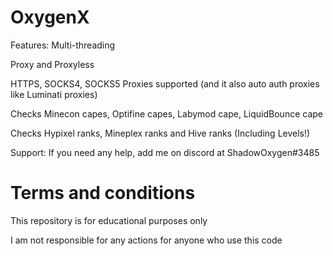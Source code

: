 # OxygenX

Features:
Multi-threading

Proxy and Proxyless

HTTPS, SOCKS4, SOCKS5 Proxies supported (and it also auto auth proxies like Luminati proxies)

Checks Minecon capes, Optifine capes, Labymod cape, LiquidBounce cape

Checks Hypixel ranks, Mineplex ranks and Hive ranks (Including Levels!)


Support:
If you need any help, add me on discord at ShadowOxygen#3485


# Terms and conditions
This repository is for educational purposes only

I am not responsible for any actions for anyone who use this code
